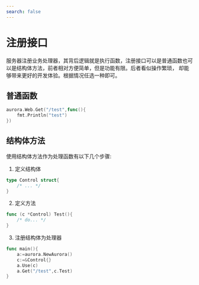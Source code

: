 ```yaml
---
search: false
---
```

# 注册接口
服务器注册业务处理器，其背后逻辑就是执行函数，注册接口可以是普通函数也可以是结构体方法，前者相对方便简单，但是功能有限。后者看似操作繁琐，
却能够带来更好的开发体验。根据情况任选一种即可。

## 普通函数
```go
aurora.Web.Get("/test",func(){
    fmt.Println("test")
})
```

## 结构体方法
使用结构体方法作为处理函数有以下几个步骤:
1. 定义结构体
```go
type Control struct{
    /* ... */
} 
```
2. 定义方法
```go
func (c *Control) Test(){
    /* do... */
} 
```
3. 注册结构体为处理器
```go
func main(){
    a:=aurora.NewAurora()
    c:=&Control{}
    a.Use(c)
    a.Get("/test",c.Test)
} 
```